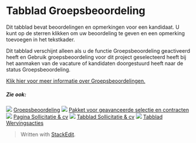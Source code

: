 # Tabblad Groepsbeoordeling

Dit tabblad bevat beoordelingen en opmerkingen voor een kandidaat. U kunt op de sterren klikken om uw beoordeling te geven en een opmerking toevoegen in het tekstkader.

Dit tabblad verschijnt alleen als u de functie Groepsbeoordeling geactiveerd heeft en  Gebruik groepsbeoordeling voor dit project  geselecteerd heeft bij het aanmaken van de vacature of kandidaten doorgestuurd heeft naar de status  Groepsbeoordeling.

[Klik hier voor meer informatie over Groepsbeoordelingen.](collaborative_rating_panel_review.htm)

##### Zie ook:

![](../Resources/Images/icon-document-link.png)  [Groepsbeoordeling](collaborative_rating_panel_review.htm)
![](../Resources/Images/icon-document-link.png)  [Pakket voor geavanceerde selectie en contracten](advanced_selection_and_contraction_pack.htm)
![](../Resources/Images/icon-document-link.png)  [Pagina Sollicitatie & cv](application_and_cv_page_overview.htm)
![](../Resources/Images/icon-document-link.png)  [Tabblad Sollicitatie & cv](application_and_cv_tab.htm)
![](../Resources/Images/icon-document-link.png)  [Tabblad Wervingsacties](recruitment_activities_list_tab.htm)


> Written with [StackEdit](https://stackedit.io/).
<!--stackedit_data:
eyJoaXN0b3J5IjpbLTE3Nzc0NDQwMjNdfQ==
-->